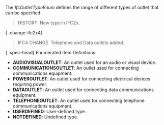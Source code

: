 ﻿The _IfcOutletTypeEnum_ defines the range of different types of outlet that can be specified.

> HISTORY&nbsp; New type in IFC2x.

{ .change-ifc2x4}
> IFC4 CHANGE&nbsp; Telephone and Data outlets added.

{ .spec-head}
Enumerated Item Definitions:

* **AUDIOVISUALOUTLET**: An outlet used for an audio or visual device.
* **COMMUNICATIONSOUTLET**: An outlet used for connecting communications equipment.
* **POWEROUTLET**: An outlet used for connecting electrical devices requiring power.
* **DATAOUTLET**: An outlet used for connecting data communications equipment.
* **TELEPHONEOUTLET**: An outlet used for connecting telephone communications equipment.
* **USERDEFINED**: User-defined type.
* **NOTDEFINED**: Undefined type.
